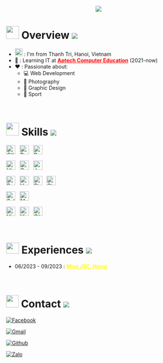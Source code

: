 <p align="center" ><img src="https://readme-typing-svg.herokuapp.com?font=Fira+Code&weight=500&size=21&pause=1000&color=FF3F74&background=35FF3900&width=435&lines=I'm+Thuan+Nguyen;I'am+a+FullStack+Developer+C%23.NET"></p>

# <img src="Assets/Images/coding-animation.gif" width="35px" height="35px"> Overview <img src="Assets/Images/break-line.gif">

* <img src="https://cdn.countryflags.com/thumbs/vietnam/flag-400.png" width="21px"> : I'm from Thanh Tri, Hanoi, Vietnam
* 🎒 : Learning IT at **<a style="color: red" href="https://aptechvietnam.com.vn/" target="_blank">Aptech Computer Education</a>** (2021-now)
* ❤️ : Passionate about:
    - 💻 Web Development
    - 📸 Photography
    - 🎨 Graphic Design
    - 🥋 Sport

<br/>

# <img src="Assets/Images/bulb.gif" width="35px" height="35px"> Skills <img src="Assets/Images/break-line.gif">
<img src="https://img.shields.io/badge/.NET-5d00ff?logo=csharp&logoColor=00ff22" title="C# .NET" height="25"/> &nbsp;
<img src="https://img.shields.io/badge/Java-256da8?logo=Java&logoColor=f5e105" title="Python Django" height="25"/> &nbsp;
<img src="https://img.shields.io/badge/Python-256da8?logo=Python&logoColor=f5e105" title="Python Django" height="25"/> &nbsp;

<img src="https://img.shields.io/badge/Html-00aa00?logo=html5&logoColor=white" title="Html" height="25"/> &nbsp;
<img src="https://img.shields.io/badge/Css-004cff?logo=css3&logoColor=white" title="Css" height="25"/> &nbsp;
<img src="https://img.shields.io/badge/JavaScript-91007e?logo=javascript&logoColor=F7DF1E" title="JavaScript" height="25"/> &nbsp;

<img src="https://img.shields.io/badge/Bootstrap-5202ad?logo=bootstrap&logoColor=white" title="Bootstrap" height="25"/> &nbsp;
<img src="https://img.shields.io/badge/VueJS-333?logo=vuedotjs&logoColor=0v0" title="VueJS" height="25"/> &nbsp;
<img alt="Static Badge" src="https://img.shields.io/badge/ReactJS-white?logo=React&logoColor=white&color=%23039BE5"  height="25"> &nbsp;
<img alt="Static Badge" src="https://img.shields.io/badge/Angular-white?logo=Angular&logoColor=white&color=%23FF3F74FF" height="25"> &nbsp;


<img src="https://img.shields.io/badge/Sql Server-bf0000?logo=microsoftsqlserver&logoColor=white" title="Sql Server" height="25"/> &nbsp;
<img src="https://img.shields.io/badge/MySql-006fb0?logo=mysql&logoColor=ffd77a" title="MySql" height="25"/> &nbsp;

<img src="https://img.shields.io/badge/VS Code-0077cc?logo=visualstudio&logoColor=white" title="Visual Studio Code" height="25"/> &nbsp;
<img src="https://img.shields.io/badge/Visual Studio-5d00ff?logo=visualstudio&logoColor=white" title="Visual Studio" height="25"/> &nbsp;
<img src="https://img.shields.io/badge/Git-222222?logo=git&logoColor=fa3a00" title="Git" height="25"/> &nbsp;

<br/>

# <img src="Assets/Images/blue-chart.gif" width="35px" height="30px"> Experiences <img src="Assets/Images/break-line.gif">
<!-- <img src="https://upload.wikimedia.org/wikipedia/commons/b/ba/Logo-Rikkei.png" width="50px"> &nbsp;
<img src="https://upload.wikimedia.org/wikipedia/commons/thumb/c/c0/Logo_MISA.svg/1280px-Logo_MISA.svg.png" width="60px"> &nbsp; -->

* 06/2023 - 09/2023 : **<a style="color: yellow" href="https://www.misa.vn/" target="_blank">Misa JSC, Hanoi</a>**


<br/>

# <img src="Assets/Images/earth.gif" width="34px" height="34px"> Contact <img src="Assets/Images/break-line.gif">

[![Facebook](https://img.shields.io/badge/Facebook.com/ThuanNguyen-0068c9?style=for-the-badge&logo=facebook&logoColor=white)](https://www.facebook.com/ThuanRoger)

[![Gmail](https://img.shields.io/badge/nguyenguyenthuan231@gmail.com-bd0000?style=for-the-badge&logo=gmail&logoColor=white)](https://mail.google.com/mail/u/0/#inbox?compose=GTvVlcSDXmSxhhnVGHfBHsnCLCFjzqHqdXjsNkDswgPKPWtCbnCRjBvLHmnqFkJDwqxNWZXNXGJnB)

[![Github](https://img.shields.io/badge/Github.com/ThuanNguyen-101010?style=for-the-badge&logo=github&logoColor=white)](https://github.com/Thuanroger/)

[![Zalo](https://img.shields.io/badge/0326722231-00a819?style=for-the-badge&logo=whatsapp&logoColor=white)](tel:0326722231)
